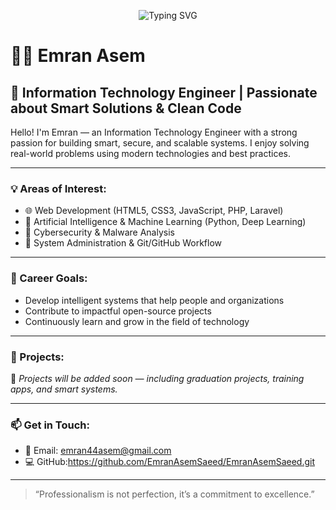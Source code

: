 <p align="center">
  <img src="https://readme-typing-svg.herokuapp.com?font=Fira+Code&size=24&duration=3000&pause=1000&color=58A6FF&center=true&vCenter=true&multiline=true&width=600&height=80&lines=Welcome+to+my+GitHub+profile!;I'm+Emran+Asem+-+IT+Engineer" alt="Typing SVG" />
</p>

# 👨‍💻 Emran Asem

## 🧠 Information Technology Engineer | Passionate about Smart Solutions & Clean Code

Hello! I'm Emran — an Information Technology Engineer with a strong passion for building smart, secure, and scalable systems.
I enjoy solving real-world problems using modern technologies and best practices.

---

### 💡 Areas of Interest:

- 🌐 Web Development (HTML5, CSS3, JavaScript, PHP, Laravel)
- 🤖 Artificial Intelligence & Machine Learning (Python, Deep Learning)
- 🔐 Cybersecurity & Malware Analysis
- 🧰 System Administration & Git/GitHub Workflow

---

### 🎯 Career Goals:

- Develop intelligent systems that help people and organizations
- Contribute to impactful open-source projects
- Continuously learn and grow in the field of technology

---

### 🚀 Projects:

🚧 *Projects will be added soon — including graduation projects, training apps, and smart systems.*

---

### 📫 Get in Touch:

- 📧 Email: emran44asem@gmail.com
- 💻 GitHub:https://github.com/EmranAsemSaeed/EmranAsemSaeed.git
---

> “Professionalism is not perfection, it’s a commitment to excellence.”

